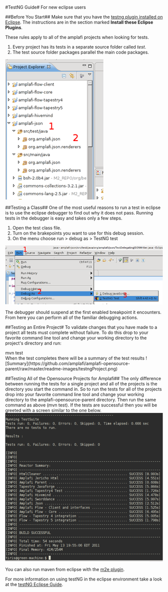 #TestNG Guide#
For new eclipse users

##Before You Start##
Make sure that you have the [testng plugin installed on Eclipse](https://github.com/amplafi/amplafi-tools/blob/master/README.md).
The instructions are in the section marked **Install these Eclipse Plugins**. 

These rules apply to all of the amplafi projects when looking for tests.

1. Every project has its tests in a separate source folder called _test_.
2. The test source folder packages parallel the main code packages.

![Test class Structure within projects.](https://github.com/amplafi/amplafi-opensource-parent/raw/master/readme-images/testngGeneral.png)

##Testing a Class##
One of the most useful reasons to run a test in eclipse is to use the eclipse 
debugger to find out why it does not pass. Running tests in the debugger is 
easy and takes only a few steps.

1. Open the test class file.
2. Turn on the brakepoints you want to use for this debug session.
3. On the menu choose run > debug as > TestNG test

![Running a testNG test from a class](https://github.com/amplafi/amplafi-opensource-parent/raw/master/readme-images/testngDebugAs.png)

The debugger should suspend at the first enabled breakpoint it encounters. 
From here you can perform all of the familiar debugging actions.

##Testing an Entire Project#
To validate changes that you have made to a project all tests must complete 
without failure. To do this drop to your favorite command line tool and change 
your working directory to the project's directory and run:
<div>mvn test </div>
When the test completes there will be a summary of the test results  
![Summary](https://github.com/amplafi/amplafi-opensource-parent/raw/master/readme-images/testngProject.png)

##Testing  All of the Opensource Projects for Amplafi##
The only difference between running the tests for a single project and all of 
the projects is the directory you start the command in. So to run the tests for 
all of the projects drop into your favorite command line tool and change your 
working directory to the amplafi-opensource-parent directory. Then run the same 
command as above (mvn test). If the tests are successful then you will be greeted 
with a screen similar to the one below.  
![Successfully ran tests for all projects using maven.](https://github.com/amplafi/amplafi-opensource-parent/raw/master/readme-images/testngAllProjects.png)

You can also run maven from eclipse with the [m2e plugin](http://www.eclipse.org/m2e/).

For more information on using testNG in the eclipse environment take a look at 
the [testNG Eclipse Guide](http://testng.org/doc/eclipse.html).